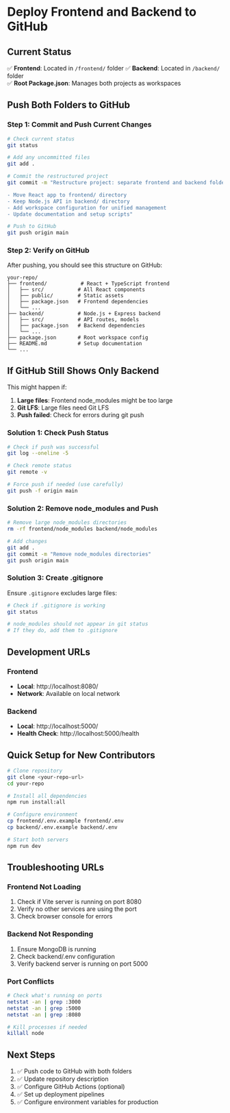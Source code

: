 # Deploy Frontend and Backend to GitHub

## Current Status

✅ **Frontend**: Located in `/frontend/` folder
✅ **Backend**: Located in `/backend/` folder  
✅ **Root Package.json**: Manages both projects as workspaces

## Push Both Folders to GitHub

### Step 1: Commit and Push Current Changes

```bash
# Check current status
git status

# Add any uncommitted files
git add .

# Commit the restructured project
git commit -m "Restructure project: separate frontend and backend folders

- Move React app to frontend/ directory
- Keep Node.js API in backend/ directory
- Add workspace configuration for unified management
- Update documentation and setup scripts"

# Push to GitHub
git push origin main
```

### Step 2: Verify on GitHub

After pushing, you should see this structure on GitHub:

```
your-repo/
├── frontend/           # React + TypeScript frontend
│   ├── src/           # All React components
│   ├── public/        # Static assets
│   ├── package.json   # Frontend dependencies
│   └── ...
├── backend/           # Node.js + Express backend
│   ├── src/           # API routes, models
│   ├── package.json   # Backend dependencies
│   └── ...
├── package.json       # Root workspace config
├── README.md          # Setup documentation
└── ...
```

## If GitHub Still Shows Only Backend

This might happen if:

1. **Large files**: Frontend node_modules might be too large
2. **Git LFS**: Large files need Git LFS
3. **Push failed**: Check for errors during git push

### Solution 1: Check Push Status

```bash
# Check if push was successful
git log --oneline -5

# Check remote status
git remote -v

# Force push if needed (use carefully)
git push -f origin main
```

### Solution 2: Remove node_modules and Push

```bash
# Remove large node_modules directories
rm -rf frontend/node_modules backend/node_modules

# Add changes
git add .
git commit -m "Remove node_modules directories"
git push origin main
```

### Solution 3: Create .gitignore

Ensure `.gitignore` excludes large files:

```bash
# Check if .gitignore is working
git status

# node_modules should not appear in git status
# If they do, add them to .gitignore
```

## Development URLs

### Frontend

- **Local**: http://localhost:8080/
- **Network**: Available on local network

### Backend

- **Local**: http://localhost:5000/
- **Health Check**: http://localhost:5000/health

## Quick Setup for New Contributors

```bash
# Clone repository
git clone <your-repo-url>
cd your-repo

# Install all dependencies
npm run install:all

# Configure environment
cp frontend/.env.example frontend/.env
cp backend/.env.example backend/.env

# Start both servers
npm run dev
```

## Troubleshooting URLs

### Frontend Not Loading

1. Check if Vite server is running on port 8080
2. Verify no other services are using the port
3. Check browser console for errors

### Backend Not Responding

1. Ensure MongoDB is running
2. Check backend/.env configuration
3. Verify backend server is running on port 5000

### Port Conflicts

```bash
# Check what's running on ports
netstat -an | grep :3000
netstat -an | grep :5000
netstat -an | grep :8080

# Kill processes if needed
killall node
```

## Next Steps

1. ✅ Push code to GitHub with both folders
2. ✅ Update repository description
3. ✅ Configure GitHub Actions (optional)
4. ✅ Set up deployment pipelines
5. ✅ Configure environment variables for production
